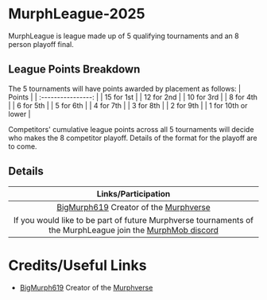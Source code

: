 # MurphLeague-2025

MurphLeague is league made up of 5 qualifying tournaments and an 8 person playoff final.

## League Points Breakdown
The 5 tournaments will have points awarded by placement as follows:
|       Points       |
| :----------------: |
| 15 for 1st         |
| 12 for 2nd         |
| 10 for 3rd         |
| 8 for 4th          |
| 6 for 5th          |
| 5 for 6th          |
| 4 for 7th          |
| 3 for 8th          |
| 2 for 9th          |
| 1 for 10th or lower |

Competitors' cumulative league points across all 5 tournaments will decide who makes the 8 competitor playoff. Details of the format for the playoff are to come.

## Details
| Links/Participation |
| :-----------------: |
| [BigMurph619](https://www.twitch.tv/bigmurph619) Creator of the [Murphverse](https://github.com/BigMurph619/TheMurphVerse) |
| If you would like to be part of future Murphverse tournaments of the MurphLeague join the [MurphMob discord](https://discord.gg/ctYty73VAT) |


# Credits/Useful Links
 - [BigMurph619](https://www.twitch.tv/bigmurph619) Creator of the [Murphverse](https://github.com/BigMurph619/TheMurphVerse)
